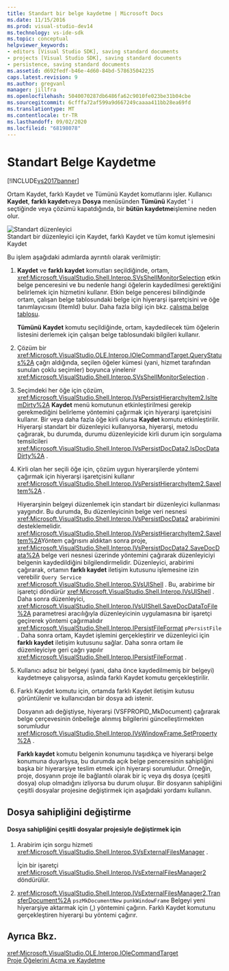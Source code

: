 ```yaml
---
title: Standart bir belge kaydetme | Microsoft Docs
ms.date: 11/15/2016
ms.prod: visual-studio-dev14
ms.technology: vs-ide-sdk
ms.topic: conceptual
helpviewer_keywords:
- editors [Visual Studio SDK], saving standard documents
- projects [Visual Studio SDK], saving standard documents
- persistence, saving standard documents
ms.assetid: d692fedf-b46e-4d60-84bd-578635042235
caps.latest.revision: 9
ms.author: gregvanl
manager: jillfra
ms.openlocfilehash: 5040070287db6486fa62c9010fe023be31b04cbe
ms.sourcegitcommit: 6cfffa72af599a9d667249caaaa411bb28ea69fd
ms.translationtype: MT
ms.contentlocale: tr-TR
ms.lasthandoff: 09/02/2020
ms.locfileid: "68198078"
---
```

# <a name="saving-a-standard-document"></a>Standart Belge Kaydetme
[!INCLUDE[vs2017banner](../../includes/vs2017banner.md)]

Ortam Kaydet, farklı Kaydet ve Tümünü Kaydet komutlarını işler. Kullanıcı **Kaydet**, **farklı kaydet**veya **Dosya** menüsünden **Tümünü** Kaydet ' i seçtiğinde veya çözümü kapatdığında, bir **bütün kaydetme**işlemine neden olur.  
  
 ![Standart düzenleyici](../../extensibility/internals/media/public.gif "Genel")  
Standart bir düzenleyici için Kaydet, farklı Kaydet ve tüm komut işlemesini Kaydet  
  
 Bu işlem aşağıdaki adımlarda ayrıntılı olarak verilmiştir:  
  
1. **Kaydet** ve **farklı kaydet** komutları seçildiğinde, ortam, <xref:Microsoft.VisualStudio.Shell.Interop.SVsShellMonitorSelection> etkin belge penceresini ve bu nedenle hangi öğelerin kaydedilmesi gerektiğini belirlemek için hizmetini kullanır. Etkin belge penceresi bilindiğinde ortam, çalışan belge tablosundaki belge için hiyerarşi işaretçisini ve öğe tanımlayıcısını (ItemId) bulur. Daha fazla bilgi için bkz. [çalışma belge tablosu](../../extensibility/internals/running-document-table.md).  
  
    **Tümünü Kaydet** komutu seçildiğinde, ortam, kaydedilecek tüm öğelerin listesini derlemek için çalışan belge tablosundaki bilgileri kullanır.  
  
2. Çözüm bir <xref:Microsoft.VisualStudio.OLE.Interop.IOleCommandTarget.QueryStatus%2A> çağrı aldığında, seçilen öğeler kümesi (yani, hizmet tarafından sunulan çoklu seçimler) boyunca yinelenir <xref:Microsoft.VisualStudio.Shell.Interop.SVsShellMonitorSelection> .  
  
3. Seçimdeki her öğe için çözüm, <xref:Microsoft.VisualStudio.Shell.Interop.IVsPersistHierarchyItem2.IsItemDirty%2A> **Kaydet** menü komutunun etkinleştirilmesi gerekip gerekmediğini belirleme yöntemini çağırmak için hiyerarşi işaretçisini kullanır. Bir veya daha fazla öğe kirli olursa **Kaydet** komutu etkinleştirilir. Hiyerarşi standart bir düzenleyici kullanıyorsa, hiyerarşi, metodu çağırarak, bu durumda, durumu düzenleyicide kirli durum için sorgulama temsilcileri <xref:Microsoft.VisualStudio.Shell.Interop.IVsPersistDocData2.IsDocDataDirty%2A> .  
  
4. Kirli olan her seçili öğe için, çözüm uygun hiyerarşilerde yöntemi çağırmak için hiyerarşi işaretçisini kullanır <xref:Microsoft.VisualStudio.Shell.Interop.IVsPersistHierarchyItem2.SaveItem%2A> .  
  
    Hiyerarşinin belgeyi düzenlemek için standart bir düzenleyici kullanması yaygındır. Bu durumda, Bu düzenleyicinin belge veri nesnesi <xref:Microsoft.VisualStudio.Shell.Interop.IVsPersistDocData2> arabirimini desteklemelidir. <xref:Microsoft.VisualStudio.Shell.Interop.IVsPersistHierarchyItem2.SaveItem%2A>Yöntem çağrısını aldıktan sonra proje, <xref:Microsoft.VisualStudio.Shell.Interop.IVsPersistDocData2.SaveDocData%2A> belge veri nesnesi üzerinde yöntemini çağırarak düzenleyiciyi belgenin kaydedildiğini bilgilendirmelidir. Düzenleyici, arabirimi çağırarak, ortamın **farklı kaydet** iletişim kutusunu işlemesine izin verebilir `Query Service` <xref:Microsoft.VisualStudio.Shell.Interop.SVsUIShell> . Bu, arabirime bir işaretçi döndürür <xref:Microsoft.VisualStudio.Shell.Interop.IVsUIShell> . Daha sonra düzenleyici, <xref:Microsoft.VisualStudio.Shell.Interop.IVsUIShell.SaveDocDataToFile%2A> parametresi aracılığıyla düzenleyicinin uygulamasına bir işaretçi geçirerek yöntemi çağırmalıdır <xref:Microsoft.VisualStudio.Shell.Interop.IPersistFileFormat> `pPersistFile` . Daha sonra ortam, Kaydet işlemini gerçekleştirir ve düzenleyici için **farklı kaydet** iletişim kutusunu sağlar. Daha sonra ortam ile düzenleyiciye geri çağrı yapılır <xref:Microsoft.VisualStudio.Shell.Interop.IPersistFileFormat> .  
  
5. Kullanıcı adsız bir belgeyi (yani, daha önce kaydedilmemiş bir belgeyi) kaydetmeye çalışıyorsa, aslında farklı Kaydet komutu gerçekleştirilir.  
  
6. Farklı Kaydet komutu için, ortamda farklı Kaydet iletişim kutusu görüntülenir ve kullanıcıdan bir dosya adı istenir.  
  
    Dosyanın adı değiştiyse, hiyerarşi (VSFPROPID_MkDocument) çağırarak belge çerçevesinin önbelleğe alınmış bilgilerini güncelleştirmekten sorumludur <xref:Microsoft.VisualStudio.Shell.Interop.IVsWindowFrame.SetProperty%2A> .  
  
   **Farklı kaydet** komutu belgenin konumunu taşıdıkça ve hiyerarşi belge konumuna duyarlıysa, bu durumda açık belge penceresinin sahipliğini başka bir hiyerarşiye teslim etmek için hiyerarşi sorumludur. Örneğin, proje, dosyanın proje ile bağlantılı olarak bir iç veya dış dosya (çeşitli dosya) olup olmadığını izliyorsa bu durum oluşur. Bir dosyanın sahipliğini çeşitli dosyalar projesine değiştirmek için aşağıdaki yordamı kullanın.  
  
## <a name="changing-file-ownership"></a>Dosya sahipliğini değiştirme  
  
#### <a name="to-change-file-ownership-to-the-miscellaneous-files-project"></a>Dosya sahipliğini çeşitli dosyalar projesiyle değiştirmek için  
  
1. Arabirim için sorgu hizmeti <xref:Microsoft.VisualStudio.Shell.Interop.SVsExternalFilesManager> .  
  
     İçin bir işaretçi <xref:Microsoft.VisualStudio.Shell.Interop.IVsExternalFilesManager2> döndürülür.  
  
2. <xref:Microsoft.VisualStudio.Shell.Interop.IVsExternalFilesManager2.TransferDocument%2A> `pszMkDocumentNew` `punkWindowFrame` Belgeyi yeni hiyerarşiye aktarmak için (,) yöntemini çağırın. Farklı Kaydet komutunu gerçekleştiren hiyerarşi bu yöntemi çağırır.  
  
## <a name="see-also"></a>Ayrıca Bkz.  
 <xref:Microsoft.VisualStudio.OLE.Interop.IOleCommandTarget>   
 [Proje Öğelerini Açma ve Kaydetme](../../extensibility/internals/opening-and-saving-project-items.md)
